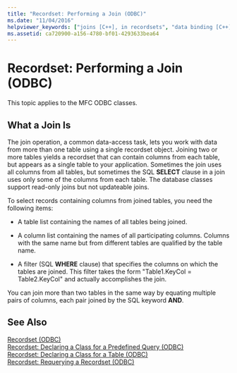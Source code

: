 ```yaml
---
title: "Recordset: Performing a Join (ODBC)"
ms.date: "11/04/2016"
helpviewer_keywords: ["joins [C++], in recordsets", "data binding [C++], recordset columns", "recordsets [C++], binding data", "data binding [C++], columns in recordsets", "filters [C++], join conditions for recordsets", "ODBC recordsets [C++], joins", "recordsets [C++], joining tables"]
ms.assetid: ca720900-a156-4780-bf01-4293633bea64
---
```

# Recordset: Performing a Join (ODBC)

This topic applies to the MFC ODBC classes.

## What a Join Is

The join operation, a common data-access task, lets you work with data from more than one table using a single recordset object. Joining two or more tables yields a recordset that can contain columns from each table, but appears as a single table to your application. Sometimes the join uses all columns from all tables, but sometimes the SQL **SELECT** clause in a join uses only some of the columns from each table. The database classes support read-only joins but not updateable joins.

To select records containing columns from joined tables, you need the following items:

- A table list containing the names of all tables being joined.

- A column list containing the names of all participating columns. Columns with the same name but from different tables are qualified by the table name.

- A filter (SQL **WHERE** clause) that specifies the columns on which the tables are joined. This filter takes the form "Table1.KeyCol = Table2.KeyCol" and actually accomplishes the join.

You can join more than two tables in the same way by equating multiple pairs of columns, each pair joined by the SQL keyword **AND**.

## See Also

[Recordset (ODBC)](../../data/odbc/recordset-odbc.md)<br/>
[Recordset: Declaring a Class for a Predefined Query (ODBC)](../../data/odbc/recordset-declaring-a-class-for-a-predefined-query-odbc.md)<br/>
[Recordset: Declaring a Class for a Table (ODBC)](../../data/odbc/recordset-declaring-a-class-for-a-table-odbc.md)<br/>
[Recordset: Requerying a Recordset (ODBC)](../../data/odbc/recordset-requerying-a-recordset-odbc.md)